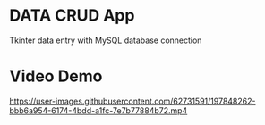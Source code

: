 # DATA CRUD App
Tkinter data entry with MySQL database connection

# Video Demo
https://user-images.githubusercontent.com/62731591/197848262-bbb6a954-6174-4bdd-a1fc-7e7b77884b72.mp4

